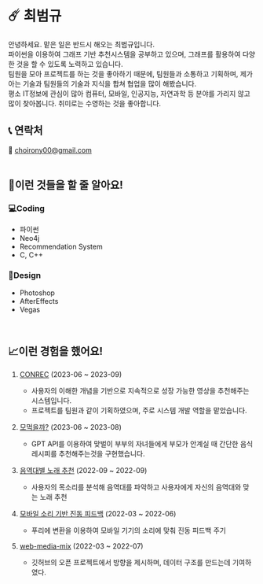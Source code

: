 # ☄️ 최범규

안녕하세요. 맡은 일은 반드시 해오는 최범규입니다.  
파이썬을 이용하여 그래프 기반 추천시스템을 공부하고 있으며, 그래프를 활용하여 다양한 것을 할 수 있도록 노력하고 있습니다.  
팀원을 모아 프로젝트를 하는 것을 좋아하기 때문에, 팀원들과 소통하고 기획하며, 제가 아는 기술과 팀원들의 기술과 지식을 합쳐 협업을 많이 해봤습니다.  
평소 IT정보에 관심이 많아 컴퓨터, 모바일, 인공지능, 자연과학 등 분야를 가리지 않고 많이 찾아봅니다. 취미로는 수영하는 것을 좋아합니다.  

## 📞 연락처

📧 choirony00@gmail.com  
<br>

## 🔎이런 것들을 할 줄 알아요!

### 💻Coding

- 파이썬
- Neo4j
- Recommendation System
- C, C++

### 🎨Design

- Photoshop
- AfterEffects
- Vegas
<br>

## 📈이런 경험을 했어요!

1. [CONREC](https://github.com/datascience-labs/conrec) (2023-06 ~ 2023-09)
    - 사용자의 이해한 개념을 기반으로 지속적으로 성장 가능한 영상을 추천해주는 시스템입니다.
    - 프로젝트를 팀원과 같이 기획하였으며, 주로 시스템 개발 역할을 맡았습니다.
    
2. [모먹을까?](https://github.com/2023-Busan-Hackathon/Busan-Hackathon-team4-backend-MVC) (2023-06 ~ 2023-08)
    - GPT API를 이용하여 맞벌이 부부의 자녀들에게 부모가 안계실 때 간단한 음식 레시피를 추천해주는것을 구현했습니다.
    
3. [음역대별 노래 추천](https://github.com/TinyFrogs/HACKATHON3) (2022-09 ~ 2022-09)
    - 사용자의 목소리를 분석해 음역대를 파악하고 사용자에게 자신의 음역대와 맞는 노래 추천
    
4. [모바일 소리 기반 진동 피드백](https://github.com/choibumku00/ViVi) (2022-03 ~ 2022-06)
    - 푸리에 변환을 이용하여 모바일 기기의 소리에 맞춰 진동 피드백 주기
    
5. [web-media-mix](https://github.com/chunsejin/web-media-mix) (2022-03 ~ 2022-07)
    - 깃허브의 오픈 프로젝트에서 방향을 제시하며, 데이터 구조를 만드는데 기여하였다.
